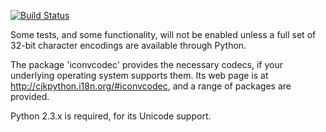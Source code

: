 [![Build Status](https://travis-ci.org/rubys/feedvalidator.svg)](https://travis-ci.org/rubys/feedvalidator)

Some tests, and some functionality, will not be enabled unless a full set
of 32-bit character encodings are available through Python.

The package 'iconvcodec' provides the necessary codecs, if your underlying
operating system supports them. Its web page is at
<http://cjkpython.i18n.org/#iconvcodec>, and a range of packages are
provided.

Python 2.3.x is required, for its Unicode support.
